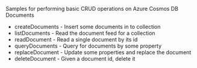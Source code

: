 Samples for performing basic CRUD operations on Azure Cosmos DB Documents

- createDocuments   -	Insert some documents in to collection
- listDocuments     -	Read the document feed for a collection
- readDocument      -	Read a single document by its id
- queryDocuments	-	Query for documents by some property
- replaceDocument	-	Update some properties and replace the document
- deleteDocument	-	Given a document id, delete it
